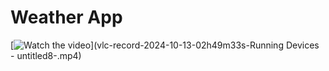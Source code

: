 # Weather App

[![Watch the video](path-to-thumbnail-image.jpg)](vlc-record-2024-10-13-02h49m33s-Running Devices - untitled8-.mp4)
